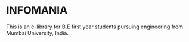 # INFOMANIA
This is an e-library for B.E first year students pursuing engineering from Mumbai University, India.

